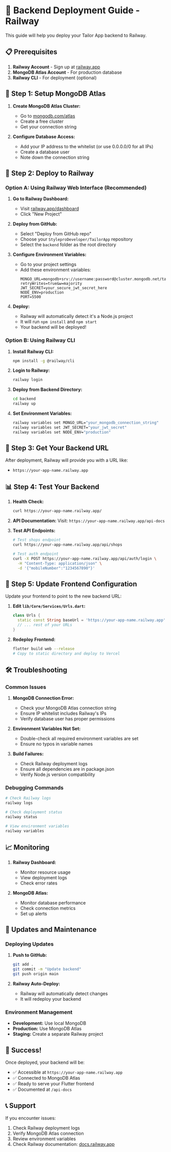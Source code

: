 # 🚀 Backend Deployment Guide - Railway

This guide will help you deploy your Tailor App backend to Railway.

## 📋 Prerequisites

1. **Railway Account** - Sign up at [railway.app](https://railway.app)
2. **MongoDB Atlas Account** - For production database
3. **Railway CLI** - For deployment (optional)

## 🔧 Step 1: Setup MongoDB Atlas

1. **Create MongoDB Atlas Cluster:**
   - Go to [mongodb.com/atlas](https://mongodb.com/atlas)
   - Create a free cluster
   - Get your connection string

2. **Configure Database Access:**
   - Add your IP address to the whitelist (or use 0.0.0.0/0 for all IPs)
   - Create a database user
   - Note down the connection string

## 🚀 Step 2: Deploy to Railway

### Option A: Using Railway Web Interface (Recommended)

1. **Go to Railway Dashboard:**
   - Visit [railway.app/dashboard](https://railway.app/dashboard)
   - Click "New Project"

2. **Deploy from GitHub:**
   - Select "Deploy from GitHub repo"
   - Choose your `StyleproDeveloper/TailorApp` repository
   - Select the `backend` folder as the root directory

3. **Configure Environment Variables:**
   - Go to your project settings
   - Add these environment variables:
     ```
     MONGO_URL=mongodb+srv://username:password@cluster.mongodb.net/tailorapp?retryWrites=true&w=majority
     JWT_SECRET=your_secure_jwt_secret_here
     NODE_ENV=production
     PORT=5500
     ```

4. **Deploy:**
   - Railway will automatically detect it's a Node.js project
   - It will run `npm install` and `npm start`
   - Your backend will be deployed!

### Option B: Using Railway CLI

1. **Install Railway CLI:**
   ```bash
   npm install -g @railway/cli
   ```

2. **Login to Railway:**
   ```bash
   railway login
   ```

3. **Deploy from Backend Directory:**
   ```bash
   cd backend
   railway up
   ```

4. **Set Environment Variables:**
   ```bash
   railway variables set MONGO_URL="your_mongodb_connection_string"
   railway variables set JWT_SECRET="your_jwt_secret"
   railway variables set NODE_ENV="production"
   ```

## 🔗 Step 3: Get Your Backend URL

After deployment, Railway will provide you with a URL like:
- `https://your-app-name.railway.app`

## 📊 Step 4: Test Your Backend

1. **Health Check:**
   ```bash
   curl https://your-app-name.railway.app/
   ```

2. **API Documentation:**
   Visit: `https://your-app-name.railway.app/api-docs`

3. **Test API Endpoints:**
   ```bash
   # Test shops endpoint
   curl https://your-app-name.railway.app/api/shops
   
   # Test auth endpoint
   curl -X POST https://your-app-name.railway.app/api/auth/login \
     -H "Content-Type: application/json" \
     -d '{"mobileNumber":"1234567890"}'
   ```

## 🔧 Step 5: Update Frontend Configuration

Update your frontend to point to the new backend URL:

1. **Edit `lib/Core/Services/Urls.dart`:**
   ```dart
   class Urls {
     static const String baseUrl = 'https://your-app-name.railway.app';
     // ... rest of your URLs
   }
   ```

2. **Redeploy Frontend:**
   ```bash
   flutter build web --release
   # Copy to static directory and deploy to Vercel
   ```

## 🛠️ Troubleshooting

### Common Issues

1. **MongoDB Connection Error:**
   - Check your MongoDB Atlas connection string
   - Ensure IP whitelist includes Railway's IPs
   - Verify database user has proper permissions

2. **Environment Variables Not Set:**
   - Double-check all required environment variables are set
   - Ensure no typos in variable names

3. **Build Failures:**
   - Check Railway deployment logs
   - Ensure all dependencies are in package.json
   - Verify Node.js version compatibility

### Debugging Commands

```bash
# Check Railway logs
railway logs

# Check deployment status
railway status

# View environment variables
railway variables
```

## 📈 Monitoring

1. **Railway Dashboard:**
   - Monitor resource usage
   - View deployment logs
   - Check error rates

2. **MongoDB Atlas:**
   - Monitor database performance
   - Check connection metrics
   - Set up alerts

## 🔄 Updates and Maintenance

### Deploying Updates

1. **Push to GitHub:**
   ```bash
   git add .
   git commit -m "Update backend"
   git push origin main
   ```

2. **Railway Auto-Deploy:**
   - Railway will automatically detect changes
   - It will redeploy your backend

### Environment Management

- **Development:** Use local MongoDB
- **Production:** Use MongoDB Atlas
- **Staging:** Create a separate Railway project

## 🎉 Success!

Once deployed, your backend will be:
- ✅ Accessible at `https://your-app-name.railway.app`
- ✅ Connected to MongoDB Atlas
- ✅ Ready to serve your Flutter frontend
- ✅ Documented at `/api-docs`

## 📞 Support

If you encounter issues:
1. Check Railway deployment logs
2. Verify MongoDB Atlas connection
3. Review environment variables
4. Check Railway documentation: [docs.railway.app](https://docs.railway.app)
